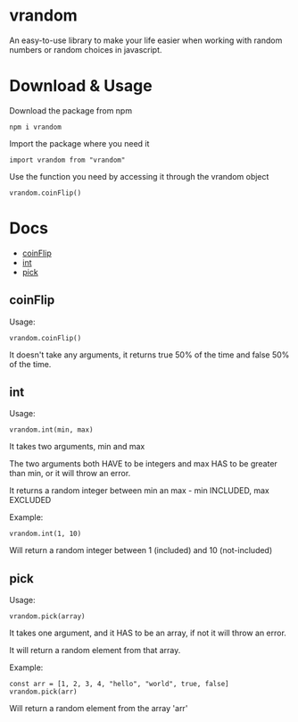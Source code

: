 # vrandom

An easy-to-use library to make your life easier when working with random numbers or random choices in javascript.

# Download & Usage
Download the package from npm 

```
npm i vrandom
```

Import the package where you need it 

```
import vrandom from "vrandom" 
```

Use the function you need by accessing it through the vrandom object

``` 
vrandom.coinFlip() 
```

# Docs
- [coinFlip](#coinflip)
- [int](#int)
- [pick](#pick)

## coinFlip
Usage: 

```
vrandom.coinFlip()
```

It doesn't take any arguments, it returns true 50% of the time and false 50% of the time.


## int

Usage:

```
vrandom.int(min, max)
```

It takes two arguments, min and max

The two arguments both HAVE to be integers and max HAS to be greater than min, or it will throw an error.

It returns a random integer between min an max - min INCLUDED, max EXCLUDED

Example:
``` 
vrandom.int(1, 10)
```
Will return a random integer between 1 (included) and 10 (not-included)


## pick

Usage:
```
vrandom.pick(array)
```
It takes one argument, and it HAS to be an array, if not it will throw an error.

It will return a random element from that array.

Example:

``` 
const arr = [1, 2, 3, 4, "hello", "world", true, false]
vrandom.pick(arr)
```

Will return a random element from the array 'arr'


